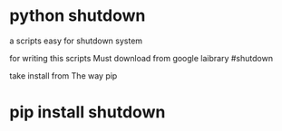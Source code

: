 # python shutdown 

a scripts easy for shutdown system 

for writing this scripts Must download from google laibrary #shutdown 

take install from The way pip 

# pip install shutdown
